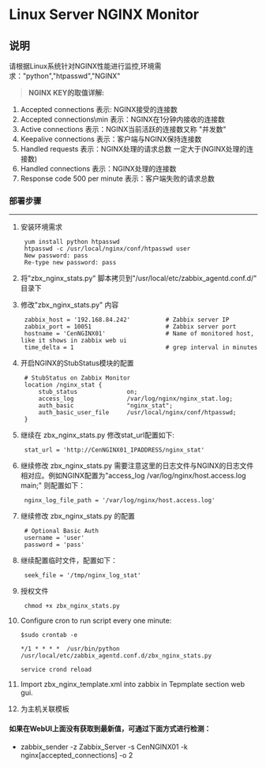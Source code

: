 Linux Server NGINX Monitor
===

说明
----
请根据Linux系统针对NGINX性能进行监控,环境需求："python","htpasswd","NGINX"

> **NGINX KEY的取值详解:**

1. Accepted connections 			表示: NGINX接受的连接数
2. Accepted connections\min			表示：NGINX在1分钟内接收的连接数
3. Active connections				表示：NGINX当前活跃的连接数又称 "并发数"
4. Keepalive connections			表示：客户端与NGINX保持连接数
5. Handled requests					表示：NGINX处理的请求总数 一定大于(NGINX处理的连接数)
6. Handled connections              表示：NGINX处理的连接数
7. Response code 500 per minute		表示：客户端失败的请求总数


### 部署步骤
----

1. 安装环境需求

		yum install python htpasswd
		htpasswd -c /usr/local/nginx/conf/htpasswd user
		New password: pass
		Re-type new password: pass

2. 将"zbx_nginx_stats.py" 脚本拷贝到"/usr/local/etc/zabbix_agentd.conf.d/" 目录下

3. 修改"zbx_nginx_stats.py" 内容

		zabbix_host = '192.168.84.242'   		# Zabbix server IP
		zabbix_port = 10051                     # Zabbix server port
		hostname = 'CenNGINX01'   	            # Name of monitored host, like it shows in zabbix web ui
		time_delta = 1                          # grep interval in minutes

4. 开启NGINX的StubStatus模块的配置

		# StubStatus on Zabbix Monitor
		location /nginx_stat {
			stub_status              on;
			access_log               /var/log/nginx/nginx_stat.log;
			auth_basic               "nginx_stat";
			auth_basic_user_file     /usr/local/nginx/conf/htpasswd;
		}

5. 继续在 zbx_nginx_stats.py 修改stat_url配置如下:

		stat_url = 'http://CenNGINX01_IPADDRESS/nginx_stat'
		
6. 继续修改 zbx_nginx_stats.py 需要注意这里的日志文件与NGINX的日志文件相对应。例如NGINX配置为"access_log  /var/log/nginx/host.access.log  main;" 则配置如下：

		nginx_log_file_path = '/var/log/nginx/host.access.log'

7. 继续修改 zbx_nginx_stats.py 的配置

		# Optional Basic Auth
		username = 'user'
		password = 'pass'

8. 继续配置临时文件，配置如下：

		seek_file = '/tmp/nginx_log_stat'
		
9. 授权文件

		chmod +x zbx_nginx_stats.py
		
10. Configure cron to run script every one minute:

		$sudo crontab -e
		
		*/1 * * * *  /usr/bin/python /usr/local/etc/zabbix_agentd.conf.d/zbx_nginx_stats.py
		
		service crond reload

11. Import zbx_nginx_template.xml into zabbix in Tepmplate section web gui.

12. 为主机关联模板


#### 如果在WebUI上面没有获取到最新值，可通过下面方式进行检测：

* zabbix_sender -z Zabbix_Server -s CenNGINX01 -k nginx[accepted_connections] -o 2
